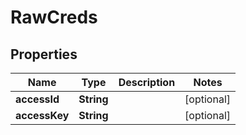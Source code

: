 

# RawCreds

## Properties

Name | Type | Description | Notes
------------ | ------------- | ------------- | -------------
**accessId** | **String** |  |  [optional]
**accessKey** | **String** |  |  [optional]



